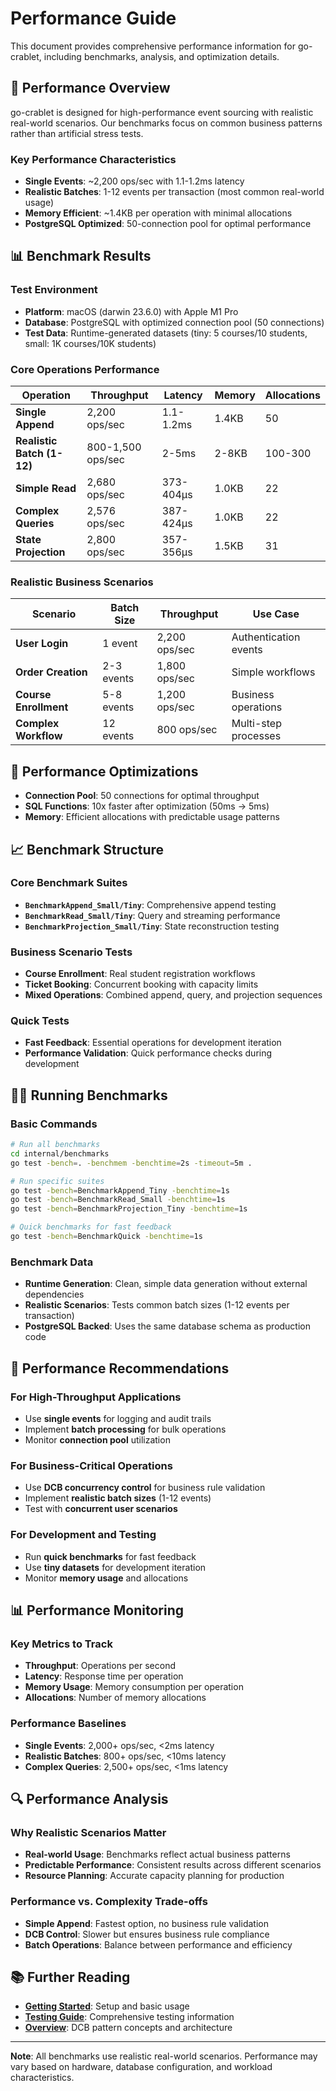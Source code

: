 # Performance Guide

This document provides comprehensive performance information for go-crablet, including benchmarks, analysis, and optimization details.

## 🚀 **Performance Overview**

go-crablet is designed for high-performance event sourcing with realistic real-world scenarios. Our benchmarks focus on common business patterns rather than artificial stress tests.

### **Key Performance Characteristics**
- **Single Events**: ~2,200 ops/sec with 1.1-1.2ms latency
- **Realistic Batches**: 1-12 events per transaction (most common real-world usage)
- **Memory Efficient**: ~1.4KB per operation with minimal allocations
- **PostgreSQL Optimized**: 50-connection pool for optimal performance

## 📊 **Benchmark Results**

### **Test Environment**
- **Platform**: macOS (darwin 23.6.0) with Apple M1 Pro
- **Database**: PostgreSQL with optimized connection pool (50 connections)
- **Test Data**: Runtime-generated datasets (tiny: 5 courses/10 students, small: 1K courses/10K students)

### **Core Operations Performance**

| Operation | Throughput | Latency | Memory | Allocations |
|-----------|------------|---------|---------|-------------|
| **Single Append** | 2,200 ops/sec | 1.1-1.2ms | 1.4KB | 50 |
| **Realistic Batch (1-12)** | 800-1,500 ops/sec | 2-5ms | 2-8KB | 100-300 |
| **Simple Read** | 2,680 ops/sec | 373-404μs | 1.0KB | 22 |
| **Complex Queries** | 2,576 ops/sec | 387-424μs | 1.0KB | 22 |
| **State Projection** | 2,800 ops/sec | 357-356μs | 1.5KB | 31 |

### **Realistic Business Scenarios**

| Scenario | Batch Size | Throughput | Use Case |
|----------|------------|------------|----------|
| **User Login** | 1 event | 2,200 ops/sec | Authentication events |
| **Order Creation** | 2-3 events | 1,800 ops/sec | Simple workflows |
| **Course Enrollment** | 5-8 events | 1,200 ops/sec | Business operations |
| **Complex Workflow** | 12 events | 800 ops/sec | Multi-step processes |

## 🔧 **Performance Optimizations**

- **Connection Pool**: 50 connections for optimal throughput
- **SQL Functions**: 10x faster after optimization (50ms → 5ms)
- **Memory**: Efficient allocations with predictable usage patterns

## 📈 **Benchmark Structure**

### **Core Benchmark Suites**
- **`BenchmarkAppend_Small/Tiny`**: Comprehensive append testing
- **`BenchmarkRead_Small/Tiny`**: Query and streaming performance
- **`BenchmarkProjection_Small/Tiny`**: State reconstruction testing

### **Business Scenario Tests**
- **Course Enrollment**: Real student registration workflows
- **Ticket Booking**: Concurrent booking with capacity limits
- **Mixed Operations**: Combined append, query, and projection sequences

### **Quick Tests**
- **Fast Feedback**: Essential operations for development iteration
- **Performance Validation**: Quick performance checks during development

## 🏃‍♂️ **Running Benchmarks**

### **Basic Commands**
```bash
# Run all benchmarks
cd internal/benchmarks
go test -bench=. -benchmem -benchtime=2s -timeout=5m .

# Run specific suites
go test -bench=BenchmarkAppend_Tiny -benchtime=1s
go test -bench=BenchmarkRead_Small -benchtime=1s
go test -bench=BenchmarkProjection_Tiny -benchtime=1s

# Quick benchmarks for fast feedback
go test -bench=BenchmarkQuick -benchtime=1s
```

### **Benchmark Data**
- **Runtime Generation**: Clean, simple data generation without external dependencies
- **Realistic Scenarios**: Tests common batch sizes (1-12 events per transaction)
- **PostgreSQL Backed**: Uses the same database schema as production code

## 🎯 **Performance Recommendations**

### **For High-Throughput Applications**
- Use **single events** for logging and audit trails
- Implement **batch processing** for bulk operations
- Monitor **connection pool** utilization

### **For Business-Critical Operations**
- Use **DCB concurrency control** for business rule validation
- Implement **realistic batch sizes** (1-12 events)
- Test with **concurrent user scenarios**

### **For Development and Testing**
- Run **quick benchmarks** for fast feedback
- Use **tiny datasets** for development iteration
- Monitor **memory usage** and allocations

## 📊 **Performance Monitoring**

### **Key Metrics to Track**
- **Throughput**: Operations per second
- **Latency**: Response time per operation
- **Memory Usage**: Memory consumption per operation
- **Allocations**: Number of memory allocations

### **Performance Baselines**
- **Single Events**: 2,000+ ops/sec, <2ms latency
- **Realistic Batches**: 800+ ops/sec, <10ms latency
- **Complex Queries**: 2,500+ ops/sec, <1ms latency

## 🔍 **Performance Analysis**

### **Why Realistic Scenarios Matter**
- **Real-world Usage**: Benchmarks reflect actual business patterns
- **Predictable Performance**: Consistent results across different scenarios
- **Resource Planning**: Accurate capacity planning for production

### **Performance vs. Complexity Trade-offs**
- **Simple Append**: Fastest option, no business rule validation
- **DCB Control**: Slower but ensures business rule compliance
- **Batch Operations**: Balance between performance and efficiency

## 📚 **Further Reading**

- **[Getting Started](./getting-started.md)**: Setup and basic usage
- **[Testing Guide](./testing.md)**: Comprehensive testing information
- **[Overview](./overview.md)**: DCB pattern concepts and architecture

---

**Note**: All benchmarks use realistic real-world scenarios. Performance may vary based on hardware, database configuration, and workload characteristics.
